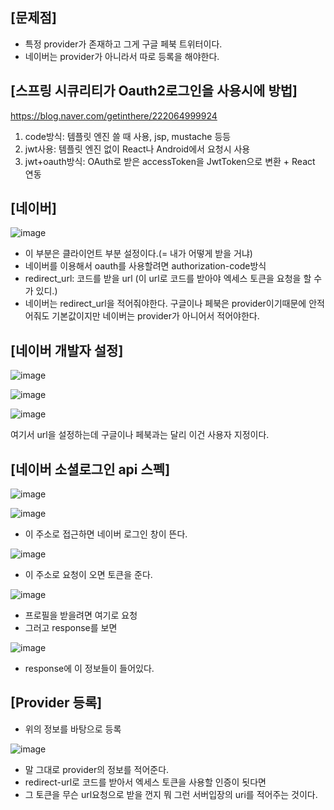## [문제점]

- 특정 provider가 존재하고 그게 구글 페북 트위터이다.
- 네이버는 provider가 아니라서 따로 등록을 해야한다.

## [스프링 시큐리티가 Oauth2로그인을 사용시에 방법]

https://blog.naver.com/getinthere/222064999924

1. code방식: 템플릿 엔진 쓸 때 사용, jsp, mustache 등등
2. jwt사용: 템플릿 엔진 없이 React나 Android에서 요청시 사용
3. jwt+oauth방식: OAuth로 받은 accessToken을 JwtToken으로 변환  + React 연동

## [네이버]

![image](https://user-images.githubusercontent.com/108928206/197666312-3a2c7e7d-00f7-4d1b-84c8-067193fa278c.png)

- 이 부분은 클라이언트 부분 설정이다.(= 내가 어떻게 받을 거냐)
- 네이버를 이용해서 oauth를 사용할려면 authorization-code방식
- redirect_url: 코드를 받을 url (이 url로 코드를 받아야 엑세스 토큰을 요청을 할 수가 있디.)
- 네이버는 redirect_url을 적어줘야한다. 구글이나 페북은 provider이기때문에 안적어줘도 기본값이지만 네이버는 provider가 아니어서 적어야한다.

## [네이버 개발자 설정]

![image](https://user-images.githubusercontent.com/108928206/197667010-71fbd4bf-5cc6-4522-96f6-3c0dd4a6b0df.png)

![image](https://user-images.githubusercontent.com/108928206/197667264-4e798ba2-0f98-45d8-99c0-70878b2eb307.png)

![image](https://user-images.githubusercontent.com/108928206/197667406-cd5b06e0-f648-4596-b6af-40022873a44b.png)

여기서 url을 설정하는데 구글이나 페북과는 달리 이건 사용자 지정이다.


## [네이버 소셜로그인 api 스펙]

![image](https://user-images.githubusercontent.com/108928206/197668769-62fcb4ed-5bbd-4c63-956b-71bb75f26751.png)

![image](https://user-images.githubusercontent.com/108928206/197668804-671ec66a-bb8b-431e-a368-7d094330dbb0.png)

- 이 주소로 접근하면 네이버 로그인 창이 뜬다.

![image](https://user-images.githubusercontent.com/108928206/197668988-db0b3dd2-9706-433b-abba-002921489774.png)

- 이 주소로 요청이 오면 토큰을 준다.

![image](https://user-images.githubusercontent.com/108928206/197669127-bce8691e-37a4-404b-b599-208f2d4f0980.png)

- 프로필을 받을려면 여기로 요청
- 그러고 response를 보면

![image](https://user-images.githubusercontent.com/108928206/197669266-237fe06f-a58e-4dc3-86f8-81b7f3a03394.png)

- response에 이 정보들이 들어있다.


## [Provider 등록]

- 위의 정보를 바탕으로 등록

![image](https://user-images.githubusercontent.com/108928206/197668354-354910ff-f7a1-49a1-b6c2-3f6fa62fac30.png)

- 말 그대로 provider의 정보를 적어준다.
- redirect-url로 코드를 받아서 엑세스 토큰을 사용할 인증이 됫다면
- 그 토큰을 무슨 url요청으로 받을 껀지 뭐 그런 서버입장의 uri를 적어주는 것이다.




